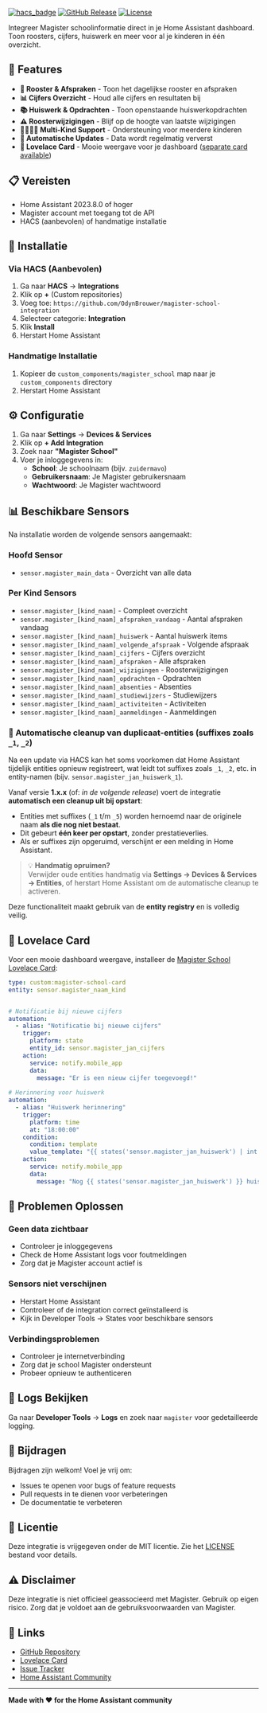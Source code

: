 [![hacs_badge](https://img.shields.io/badge/HACS-Custom-orange.svg)](https://github.com/hacs/integration)
[![GitHub Release](https://img.shields.io/github/release/OdynBrouwer/magister-school-integration.svg)](https://github.com/OdynBrouwer/magister-school-integration/releases)
[![License](https://img.shields.io/github/license/OdynBrouwer/magister-school-integration.svg)](LICENSE)

Integreer Magister schoolinformatie direct in je Home Assistant dashboard. Toon roosters, cijfers, huiswerk en meer voor al je kinderen in één overzicht.

## 🚀 Features

- **📅 Rooster & Afspraken** - Toon het dagelijkse rooster en afspraken
- **📊 Cijfers Overzicht** - Houd alle cijfers en resultaten bij
- **📚 Huiswerk & Opdrachten** - Toon openstaande huiswerkopdrachten
- **⚠️ Roosterwijzigingen** - Blijf op de hoogte van laatste wijzigingen
- **👨‍👩‍👧‍👦 Multi-Kind Support** - Ondersteuning voor meerdere kinderen
- **🔄 Automatische Updates** - Data wordt regelmatig ververst
- **🎨 Lovelace Card** - Mooie weergave voor je dashboard ([separate card available](https://github.com/OdynBrouwer/magister-school-card))

## 📋 Vereisten

- Home Assistant 2023.8.0 of hoger
- Magister account met toegang tot de API
- HACS (aanbevolen) of handmatige installatie

## 🔧 Installatie

### Via HACS (Aanbevolen)

1. Ga naar **HACS** → **Integrations**
2. Klik op **+** (Custom repositories)
3. Voeg toe: `https://github.com/OdynBrouwer/magister-school-integration`
4. Selecteer categorie: **Integration**
5. Klik **Install**
6. Herstart Home Assistant

### Handmatige Installatie

1. Kopieer de `custom_components/magister_school` map naar je `custom_components` directory
2. Herstart Home Assistant

## ⚙️ Configuratie

1. Ga naar **Settings** → **Devices & Services**
2. Klik op **+ Add Integration**
3. Zoek naar **"Magister School"**
4. Voer je inloggegevens in:
   - **School**: Je schoolnaam (bijv. `zuidermavo`)
   - **Gebruikersnaam**: Je Magister gebruikersnaam
   - **Wachtwoord**: Je Magister wachtwoord

## 📊 Beschikbare Sensors

Na installatie worden de volgende sensors aangemaakt:

### Hoofd Sensor
- `sensor.magister_main_data` - Overzicht van alle data

### Per Kind Sensors
- `sensor.magister_[kind_naam]` - Compleet overzicht
- `sensor.magister_[kind_naam]_afspraken_vandaag` - Aantal afspraken vandaag
- `sensor.magister_[kind_naam]_huiswerk` - Aantal huiswerk items
- `sensor.magister_[kind_naam]_volgende_afspraak` - Volgende afspraak
- `sensor.magister_[kind_naam]_cijfers` - Cijfers overzicht
- `sensor.magister_[kind_naam]_afspraken` - Alle afspraken
- `sensor.magister_[kind_naam]_wijzigingen` - Roosterwijzigingen
- `sensor.magister_[kind_naam]_opdrachten` - Opdrachten
- `sensor.magister_[kind_naam]_absenties` - Absenties
- `sensor.magister_[kind_naam]_studiewijzers` - Studiewijzers
- `sensor.magister_[kind_naam]_activiteiten` - Activiteiten
- `sensor.magister_[kind_naam]_aanmeldingen` - Aanmeldingen

### 🧹 Automatische cleanup van duplicaat-entities (suffixes zoals `_1`, `_2`)

Na een update via HACS kan het soms voorkomen dat Home Assistant tijdelijk entities opnieuw registreert, wat leidt tot suffixes zoals `_1`, `_2`, etc. in entity-namen (bijv. `sensor.magister_jan_huiswerk_1`).

Vanaf versie **1.x.x** (of: *in de volgende release*) voert de integratie **automatisch een cleanup uit bij opstart**:
- Entities met suffixes (`_1` t/m `_5`) worden hernoemd naar de originele naam **als die nog niet bestaat**.
- Dit gebeurt **één keer per opstart**, zonder prestatieverlies.
- Als er suffixes zijn opgeruimd, verschijnt er een melding in Home Assistant.

> 💡 **Handmatig opruimen?**  
> Verwijder oude entities handmatig via **Settings → Devices & Services → Entities**, of herstart Home Assistant om de automatische cleanup te activeren.

Deze functionaliteit maakt gebruik van de **entity registry** en is volledig veilig.

## 🎨 Lovelace Card

Voor een mooie dashboard weergave, installeer de [Magister School Lovelace Card](https://github.com/OdynBrouwer/magister-school-card):

```yaml
type: custom:magister-school-card
entity: sensor.magister_naam_kind


# Notificatie bij nieuwe cijfers
automation:
  - alias: "Notificatie bij nieuwe cijfers"
    trigger:
      platform: state
      entity_id: sensor.magister_jan_cijfers
    action:
      service: notify.mobile_app
      data:
        message: "Er is een nieuw cijfer toegevoegd!"
        
# Herinnering voor huiswerk
automation:
  - alias: "Huiswerk herinnering"
    trigger:
      platform: time
      at: "18:00:00"
    condition:
      condition: template
      value_template: "{{ states('sensor.magister_jan_huiswerk') | int > 0 }}"
    action:
      service: notify.mobile_app
      data:
        message: "Nog {{ states('sensor.magister_jan_huiswerk') }} huiswerk items open!"
```
## 🐛 Problemen Oplossen

### Geen data zichtbaar
- Controleer je inloggegevens
- Check de Home Assistant logs voor foutmeldingen
- Zorg dat je Magister account actief is

### Sensors niet verschijnen
- Herstart Home Assistant
- Controleer of de integration correct geïnstalleerd is
- Kijk in Developer Tools → States voor beschikbare sensors

### Verbindingsproblemen
- Controleer je internetverbinding
- Zorg dat je school Magister ondersteunt
- Probeer opnieuw te authenticeren

## 📝 Logs Bekijken

Ga naar **Developer Tools** → **Logs** en zoek naar `magister` voor gedetailleerde logging.

## 🤝 Bijdragen

Bijdragen zijn welkom! Voel je vrij om:
- Issues te openen voor bugs of feature requests
- Pull requests in te dienen voor verbeteringen
- De documentatie te verbeteren

## 📄 Licentie

Deze integratie is vrijgegeven onder de MIT licentie. Zie het [LICENSE](LICENSE) bestand voor details.

## ⚠️ Disclaimer

Deze integratie is niet officieel geassocieerd met Magister. Gebruik op eigen risico. Zorg dat je voldoet aan de gebruiksvoorwaarden van Magister.

## 🔗 Links

- [GitHub Repository](https://github.com/OdynBrouwer/magister-school-integration)
- [Lovelace Card](https://github.com/OdynBrouwer/magister-school-card)
- [Issue Tracker](https://github.com/OdynBrouwer/magister-school-integration/issues)
- [Home Assistant Community](https://community.home-assistant.io/)

---

**Made with ❤️ for the Home Assistant community**



